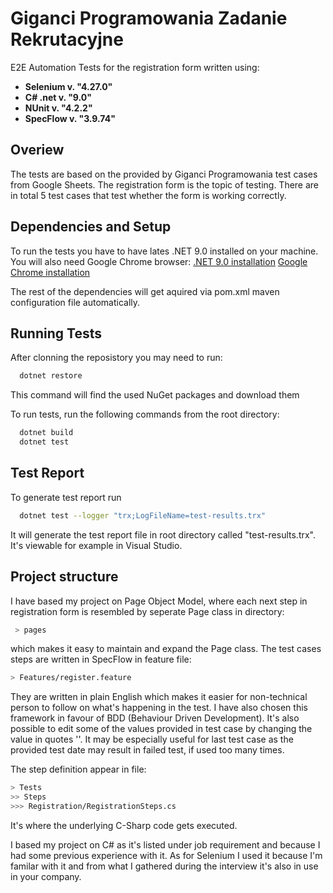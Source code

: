 # Giganci Programowania Zadanie Rekrutacyjne

 E2E Automation Tests for the registration form written using:
- **Selenium v. "4.27.0"**
- **C# .net v. "9.0"**
- **NUnit v. "4.2.2"**
- **SpecFlow v. "3.9.74"**

## Overiew
The tests are based on the provided by Giganci Programowania test cases from Google Sheets. The registration form is the topic of testing. There are in total 5 test cases that test whether the form is working correctly.

## Dependencies and Setup
To run the tests you have to have lates .NET 9.0 installed on your machine. You will also need Google Chrome browser:
[.NET 9.0 installation](https://dotnet.microsoft.com/en-us/download/dotnet/9.0)
[Google Chrome installation](https://www.google.com/chrome/)

The rest of the dependencies will get aquired via pom.xml maven configuration file automatically.
## Running Tests

After clonning the reposistory you may need to run:
```bash
  dotnet restore
```
This command will find the used NuGet packages and download them

To run tests, run the following commands from the root directory:

```bash
  dotnet build
  dotnet test
```

## Test Report
To generate test report run
```bash
  dotnet test --logger "trx;LogFileName=test-results.trx"
```
It will generate the test report file in root directory called "test-results.trx". It's viewable for example in Visual Studio.

## Project structure
I have based my project on Page Object Model, where each next step in registration form is resembled by seperate Page class in directory:
```bash
 > pages
 ```
 which makes it easy to maintain and expand the Page class.
 The test cases steps are written in SpecFlow in feature file:
 ```bash
 > Features/register.feature
 ```
 They are written in plain English which makes it easier for non-technical person to follow on what's happening in the test. I have also chosen this framework in favour of BDD (Behaviour Driven Development). It's also possible to edit some of the values provided in test case by changing the value in quotes ''. It may be especially useful for last test case as the provided test date may result in failed test, if used too many times.
 
The step definition appear in file:
 
 ```bash
 > Tests
 >> Steps
 >>> Registration/RegistrationSteps.cs
 ```
 It's where the underlying C-Sharp code gets executed.
 
 I based my project on C# as it's listed under job requirement and because I had some previous experience with it. As for Selenium I used it because I'm familar with it and from what I gathered during the interview it's also in use in your company.
 
 
 
 